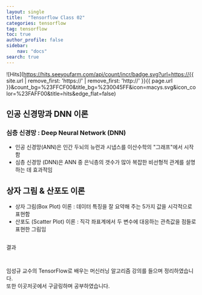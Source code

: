 ```yaml
---
layout: single
title:  "Tensorflow Class 02"
categories: tensorflow
tag: tensorflow
toc: true
author_profile: false
sidebar:
    nav: "docs"
search: true
---
```


![Hits](https://hits.seeyoufarm.com/api/count/incr/badge.svg?url=https://{{ site.url | remove_first: 'https://' | remove_first: 'http://' }}{{ page.url }}&count_bg=%23FFCF00&title_bg=%230045FF&icon=macys.svg&icon_color=%23FAFF00&title=hits&edge_flat=false)

## 인공 신경망과 DNN 이론
### 심층 신경망 : Deep Neural Network (DNN)
- 인공 신경망(ANN)은 인간 두뇌의 뉴런과 시냅스를 이산수학의 "그래프"에서 시작함  
- 심층 신경망 (DNN)은 ANN 중 은닉층의 갯수가 많아 복잡한 비선형적 관계를 설명하는 데 효과적임  

## 상자 그림 & 산포도 이론
- 상자 그림(Box Plot) 이론 : 데이터 특징을 잘 요약해 주는 5가지 값을 시각적으로 표현함  
- 산포도 (Scatter Plot) 이론 : 직각 좌표계에서 두 변수에 대응하는 관측값을 점들로 표현한 그림임  



```python

```
>
결과
```
    
```    

임성규 교수의 TensorFlow로 배우는 머신러닝 알고리즘 강의를 들으며 정리하였습니다.  
또한 이곳저곳에서 구글링하며 공부하였습니다.  
